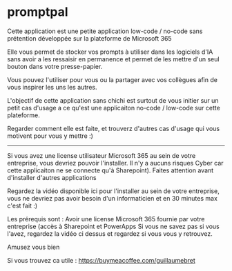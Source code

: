 # promptpal

Cette application est une petite application low-code / no-code sans prétention développée sur la plateforme de Microsoft 365  

Elle vous permet de stocker vos prompts à utiliser dans les logiciels d'IA sans avoir a les ressaisir en permanence et permet de les mettre d'un seul bouton dans votre presse-papier.

Vous pouvez l'utiliser pour vous ou la partager avec vos collègues afin de vous inspirer les uns les autres.

L'objectif de cette application sans chichi est surtout de vous initier sur un petit cas d'usage a ce qu'est une applicaiton no-code  / low-code sur cette plateforme.

Regarder comment elle est faite, et trouverz d'autres cas d'usage qui vous motivent pour vous y mettre :)

------------------------

Si vous avez une license utilisateur Microsoft 365 au sein de votre entreprise, vous devriez pouvoir l'installer.
Il n'y a aucuns risques Cyber car cette applicaiton ne se connecte qu'à Sharepoint). Faites attention avant d'installer d'autres applications 

Regardez la vidéo disponible ici pour l'installer au sein de votre entreprise, vous ne devriez pas avoir besoin d'un informaticien et en 30 minutes max c'est fait :)

Les prérequis sont :
Avoir une license Microsoft 365 fournie par votre entreprise (accès à Sharepoint et PowerApps
Si vous ne savez pas si vous l'avez, regardez la vidéo ci dessus et regardez si vous vous y retrouvez.

Amusez vous bien

Si vous trouvez ca utile : https://buymeacoffee.com/guillaumebret
